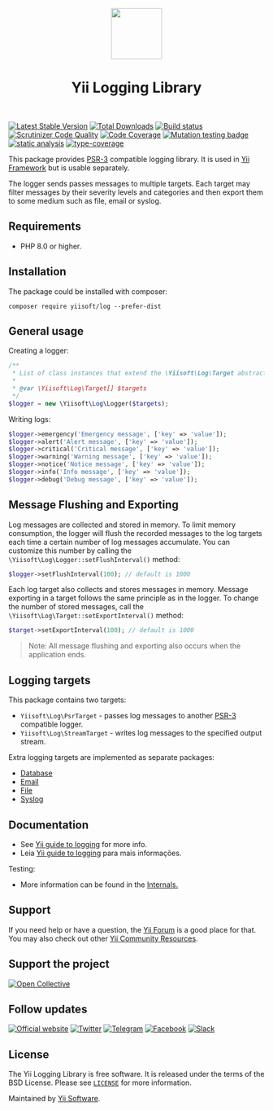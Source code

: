 <p align="center">
    <a href="https://github.com/yiisoft" target="_blank">
        <img src="https://yiisoft.github.io/docs/images/yii_logo.svg" height="100px">
    </a>
    <h1 align="center">Yii Logging Library</h1>
    <br>
</p>

[![Latest Stable Version](https://poser.pugx.org/yiisoft/log/v/stable.png)](https://packagist.org/packages/yiisoft/log)
[![Total Downloads](https://poser.pugx.org/yiisoft/log/downloads.png)](https://github.com/yiisoft/log/actions?query=workflow%3Abuild)
[![Build status](https://github.com/yiisoft/log/workflows/build/badge.svg)](https://github.com/yiisoft/log/actions?query=workflow%3Abuild)
[![Scrutinizer Code Quality](https://scrutinizer-ci.com/g/yiisoft/log/badges/quality-score.png?b=master)](https://scrutinizer-ci.com/g/yiisoft/log/?branch=master)
[![Code Coverage](https://scrutinizer-ci.com/g/yiisoft/log/badges/coverage.png?b=master)](https://scrutinizer-ci.com/g/yiisoft/log/?branch=master)
[![Mutation testing badge](https://img.shields.io/endpoint?style=flat&url=https%3A%2F%2Fbadge-api.stryker-mutator.io%2Fgithub.com%2Fyiisoft%2Flog%2Fmaster)](https://dashboard.stryker-mutator.io/reports/github.com/yiisoft/log/master)
[![static analysis](https://github.com/yiisoft/log/workflows/static%20analysis/badge.svg)](https://github.com/yiisoft/log/actions?query=workflow%3A%22static+analysis%22)
[![type-coverage](https://shepherd.dev/github/yiisoft/log/coverage.svg)](https://shepherd.dev/github/yiisoft/log)

This package provides [PSR-3](https://www.php-fig.org/psr/psr-3/) compatible logging library. It is used in
[Yii Framework](https://www.yiiframework.com/) but is usable separately.

The logger sends passes messages to multiple targets. Each target may filter messages by their severity levels and categories and then export them to some medium such as file, email or syslog.

## Requirements

- PHP 8.0 or higher.

## Installation

The package could be installed with composer:

```shell
composer require yiisoft/log --prefer-dist
```

## General usage

Creating a logger:

```php
/**
 * List of class instances that extend the \Yiisoft\Log\Target abstract class.
 * 
 * @var \Yiisoft\Log\Target[] $targets
 */
$logger = new \Yiisoft\Log\Logger($targets);
```

Writing logs:

```php
$logger->emergency('Emergency message', ['key' => 'value']);
$logger->alert('Alert message', ['key' => 'value']);
$logger->critical('Critical message', ['key' => 'value']);
$logger->warning('Warning message', ['key' => 'value']);
$logger->notice('Notice message', ['key' => 'value']);
$logger->info('Info message', ['key' => 'value']);
$logger->debug('Debug message', ['key' => 'value']);
```

## Message Flushing and Exporting

Log messages are collected and stored in memory. To limit memory consumption, the logger will flush
the recorded messages to the log targets each time a certain number of log messages accumulate.
You can customize this number by calling the `\Yiisoft\Log\Logger::setFlushInterval()` method:

```php
$logger->setFlushInterval(100); // default is 1000
```

Each log target also collects and stores messages in memory.
Message exporting in a target follows the same principle as in the logger.
To change the number of stored messages, call the `\Yiisoft\Log\Target::setExportInterval()` method:

```php
$target->setExportInterval(100); // default is 1000
```

> Note: All message flushing and exporting also occurs when the application ends.

## Logging targets

This package contains two targets:

- `Yiisoft\Log\PsrTarget` - passes log messages to another [PSR-3](https://www.php-fig.org/psr/psr-3/) compatible logger.
- `Yiisoft\Log\StreamTarget` - writes log messages to the specified output stream.

Extra logging targets are implemented as separate packages:

- [Database](https://github.com/yiisoft/log-target-db)
- [Email](https://github.com/yiisoft/log-target-email)
- [File](https://github.com/yiisoft/log-target-file)
- [Syslog](https://github.com/yiisoft/log-target-syslog)

## Documentation

- See [Yii guide to logging](https://github.com/yiisoft/docs/blob/master/guide/en/runtime/logging.md) for more info.
- Leia [Yii guide to logging](https://github.com/yiisoft/docs/blob/master/guide/pt-BR/runtime/logging.md) para mais informações.

Testing:

- More information can be found in the [Internals.](docs/internals.md)

## Support

If you need help or have a question, the [Yii Forum](https://forum.yiiframework.com/c/yii-3-0/63) is a good place for that.
You may also check out other [Yii Community Resources](https://www.yiiframework.com/community).

## Support the project

[![Open Collective](https://img.shields.io/badge/Open%20Collective-sponsor-7eadf1?logo=open%20collective&logoColor=7eadf1&labelColor=555555)](https://opencollective.com/yiisoft)

## Follow updates

[![Official website](https://img.shields.io/badge/Powered_by-Yii_Framework-green.svg?style=flat)](https://www.yiiframework.com/)
[![Twitter](https://img.shields.io/badge/twitter-follow-1DA1F2?logo=twitter&logoColor=1DA1F2&labelColor=555555?style=flat)](https://twitter.com/yiiframework)
[![Telegram](https://img.shields.io/badge/telegram-join-1DA1F2?style=flat&logo=telegram)](https://t.me/yii3en)
[![Facebook](https://img.shields.io/badge/facebook-join-1DA1F2?style=flat&logo=facebook&logoColor=ffffff)](https://www.facebook.com/groups/yiitalk)
[![Slack](https://img.shields.io/badge/slack-join-1DA1F2?style=flat&logo=slack)](https://yiiframework.com/go/slack)

## License

The Yii Logging Library is free software. It is released under the terms of the BSD License.
Please see [`LICENSE`](./LICENSE.md) for more information.

Maintained by [Yii Software](https://www.yiiframework.com/).
